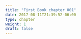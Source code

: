 ```yaml
---
title: "First Book chapter 001"
date: 2017-08-11T21:39:52-06:00
type: chapter
weight: 1
draft: false
---
```

